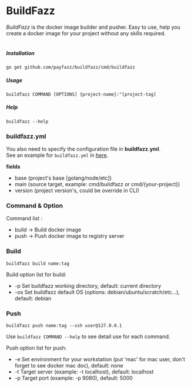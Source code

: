 # BuildFazz

_BuildFazz_ is the docker image builder and pusher. Easy to use, help you create a docker image for your project without any skills required.<br />
<br />

##### Installation

    go get github.com/payfazz/buildfazz/cmd/buildfazz

##### Usage

    buildfazz COMMAND [OPTIONS] {project-name}:"[project-tag]

##### Help
    
    buildfazz --help
    
   
   
    
### buildfazz.yml
You also need to specify the configuration file in **buildfazz.yml**. <br />
See an example for `buildfazz.yml` in [here](https://github.com/payfazz/buildfazz/blob/master/buildfazz.yml).

**fields**
- base (project's base [golang/node/etc])
- main (source target, example: cmd/buildfazz _or_ cmd/{your-project})
- version (project version's, could be override in CLI)

### Command & Option

Command list :
- build -> Build docker image
- push -> Push docker image to registry server
    
### Build
    
    buildfazz build name:tag
    
Build option list for build:<br />
- -p        Set buildfazz working directory, default: current directory
- -os	    Set buildfazz default OS (options: debian/ubuntu/scratch/etc...), default: debian

### Push

    buildfazz push name:tag --ssh user@127.0.0.1

Use `buildfazz COMMAND --help` to see detail use for each command.

Push option list for push:<br />
- -e	    Set environment for your workstation (put 'mac' for mac user, don't forget to see docker mac doc), default: none
- -t	    Target server (example: -t localhost), default: localhost
- -p	    Target port (example: -p 9080), default: 5000

